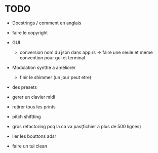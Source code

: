 # TODO

- Docstrings / comment en anglais

- faire le copyright

- GUI
  - conversion nom du json dans app.rs -> faire une seule et meme convention pour gui et terminal

- Modulation synthé a améliorer
  - finir le shimmer (un jour peut etre)

- des presets

- gerer un clavier midi

- retirer tous les prints

- pitch shiftting

- gros refactoring pcq la ca va pas(fichier a plus de 500 lignes)

- lier les bouttons adsr

- faire un tui clean

